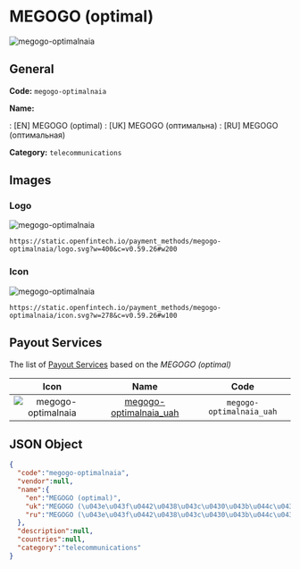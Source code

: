 
# MEGOGO (optimal) 
![megogo-optimalnaia](https://static.openfintech.io/payment_methods/megogo-optimalnaia/logo.svg?w=400&c=v0.59.26#w200)  

## General 
**Code:** `megogo-optimalnaia` 
 
**Name:** 
 
:	[EN] MEGOGO (optimal) 
:	[UK] MEGOGO (оптимальна) 
:	[RU] MEGOGO (оптимальная) 
 
**Category:** `telecommunications` 
 

## Images 

### Logo 
![megogo-optimalnaia](https://static.openfintech.io/payment_methods/megogo-optimalnaia/logo.svg?w=400&c=v0.59.26#w200)  

```
https://static.openfintech.io/payment_methods/megogo-optimalnaia/logo.svg?w=400&c=v0.59.26#w200
```  

### Icon 
![megogo-optimalnaia](https://static.openfintech.io/payment_methods/megogo-optimalnaia/icon.svg?w=278&c=v0.59.26#w100)  

```
https://static.openfintech.io/payment_methods/megogo-optimalnaia/icon.svg?w=278&c=v0.59.26#w100
```  

## Payout Services 
 
The list of [Payout Services](/payout-services/) based on the _MEGOGO (optimal)_ 

|Icon|Name|Code| 
|:---:|:---:|:---:| 
|![megogo-optimalnaia](https://static.openfintech.io/payout_methods/megogo-optimalnaia/icon.svg?w=278&c=v0.59.26#w40) |[megogo-optimalnaia_uah](/payout-services/megogo-optimalnaia_uah/)|`megogo-optimalnaia_uah`| 
 

## JSON Object 

```json
{
  "code":"megogo-optimalnaia",
  "vendor":null,
  "name":{
    "en":"MEGOGO (optimal)",
    "uk":"MEGOGO (\u043e\u043f\u0442\u0438\u043c\u0430\u043b\u044c\u043d\u0430)",
    "ru":"MEGOGO (\u043e\u043f\u0442\u0438\u043c\u0430\u043b\u044c\u043d\u0430\u044f)"
  },
  "description":null,
  "countries":null,
  "category":"telecommunications"
}
```  
